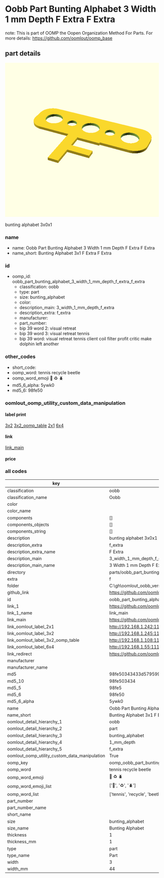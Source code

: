 # Oobb Part Bunting Alphabet 3 Width 1 mm Depth F Extra F Extra  

note: This is part of OOMP the Oopen Organization Method For Parts. For more details: https://github.com/oomlout/oomp_base

##  part details
  

[![](3dpr.png)](3dpr.png)

bunting alphabet 3x0x1



### name
* name: Oobb Part Bunting Alphabet 3 Width 1 mm Depth F Extra F Extra
* name_short: Bunting Alphabet 3x1 F Extra F Extra
### id
* oomp_id: oobb_part_bunting_alphabet_3_width_1_mm_depth_f_extra_f_extra
  * classification: oobb
  * type: part
  * size: bunting_alphabet
  * color: 
  * description_main: 3_width_1_mm_depth_f_extra
  * description_extra: f_extra
  * manufacturer: 
  * part_number: 
  * bip 39 word 2: visual retreat
  * bip 39 word 3: visual retreat tennis
  * bip 39 word: visual retreat tennis client coil filter profit critic make dolphin left another

### other_codes
* short_code: 
* oomp_word: tennis recycle beetle
* oomp_word_emoji :tennis: :recycle: :beetle:
* md5_6_alpha: 5ywk0
* md5_6: 98fe50






### oomlout_oomp_utility_custom_data_manipulation
#### label print
[3x2](http://192.168.1.245:1112/?label=oomp%205ywk0)
[3x2_oomp_table](http://192.168.1.108:1112/?label=oomp%205ywk0)
[2x1](http://192.168.1.242:1112/?label=oomp%205ywk0)
[6x4](http://192.168.1.55:1112/?label=oomp%205ywk0)    

#### link

[link_main](https://github.com/oomlout/oomlout_oobb_version_4_generated_parts/tree/main/navigation_oomp/oobb/part/bunting_alphabet/3_width_1_mm_depth_f_extra/f_extra/part)                              

#### price







### all codes 
| key | value |  
| --- | --- |  
| classification | oobb |  
| classification_name | Oobb |  
| color |  |  
| color_name |  |  
| components | [] |  
| components_objects | [] |  
| components_string | [] |  
| description | bunting alphabet 3x0x1 |  
| description_extra | f_extra |  
| description_extra_name | F Extra |  
| description_main | 3_width_1_mm_depth_f_extra |  
| description_main_name | 3 Width 1 mm Depth F Extra |  
| directory | parts/oobb_part_bunting_alphabet_3_width_1_mm_depth_f_extra_f_extra |  
| extra | f |  
| folder | C:\gh\oomlout_oobb_version_4_generated_parts\parts\oobb_part_bunting_alphabet_3_width_1_mm_depth_f_extra_f_extra |  
| github_link | https://github.com/oomlout/oomlout_oomp_part_src/tree/main/parts/oobb_part_bunting_alphabet_3_width_1_mm_depth_f_extra_f_extra |  
| id | oobb_part_bunting_alphabet_3_width_1_mm_depth_f_extra_f_extra |  
| link_1 | https://github.com/oomlout/oomlout_oobb_version_4_generated_parts/tree/main/navigation_oomp/oobb/part/bunting_alphabet/3_width_1_mm_depth_f_extra/f_extra/part |  
| link_1_name | link_main |  
| link_main | https://github.com/oomlout/oomlout_oobb_version_4_generated_parts/tree/main/navigation_oomp/oobb/part/bunting_alphabet/3_width_1_mm_depth_f_extra/f_extra/part |  
| link_oomlout_label_2x1 | http://192.168.1.242:1112/?label=oomp%205ywk0 |  
| link_oomlout_label_3x2 | http://192.168.1.245:1112/?label=oomp%205ywk0 |  
| link_oomlout_label_3x2_oomp_table | http://192.168.1.108:1112/?label=oomp%205ywk0 |  
| link_oomlout_label_6x4 | http://192.168.1.55:1112/?label=oomp%205ywk0 |  
| link_redirect | https://github.com/oomlout/oomlout_oobb_version_4_generated_parts/tree/main/parts/oobb_bunting_alphabet_03_01_ex_f |  
| manufacturer |  |  
| manufacturer_name |  |  
| md5 | 98fe50343433d5795996a2adbe6e07a7 |  
| md5_10 | 98fe503434 |  
| md5_5 | 98fe5 |  
| md5_6 | 98fe50 |  
| md5_6_alpha | 5ywk0 |  
| name | Oobb Part Bunting Alphabet 3 Width 1 mm Depth F Extra F Extra |  
| name_short | Bunting Alphabet 3x1 F Extra F Extra |  
| oomlout_detail_hierarchy_1 | oobb |  
| oomlout_detail_hierarchy_2 | part |  
| oomlout_detail_hierarchy_3 | bunting_alphabet |  
| oomlout_detail_hierarchy_4 | 1_mm_depth |  
| oomlout_detail_hierarchy_5 | f_extra |  
| oomlout_oomp_utility_custom_data_manipulation | True |  
| oomp_key | oomp_oobb_part_bunting_alphabet_3_width_1_mm_depth_f_extra_f_extra |  
| oomp_word | tennis recycle beetle |  
| oomp_word_emoji | :tennis: :recycle: :beetle: |  
| oomp_word_emoji_list | [':tennis:', ':recycle:', ':beetle:'] |  
| oomp_word_list | ['tennis', 'recycle', 'beetle'] |  
| part_number |  |  
| part_number_name |  |  
| short_name |  |  
| size | bunting_alphabet |  
| size_name | Bunting Alphabet |  
| thickness | 1 |  
| thickness_mm | 1 |  
| type | part |  
| type_name | Part |  
| width | 3 |  
| width_mm | 44 |  

